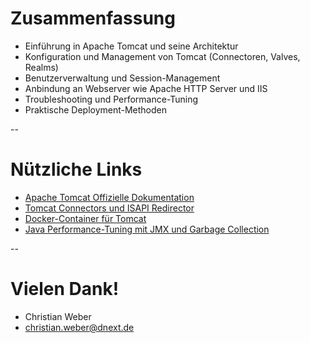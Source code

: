 # Zusammenfassung

- Einführung in Apache Tomcat und seine Architektur
- Konfiguration und Management von Tomcat (Connectoren, Valves, Realms)
- Benutzerverwaltung und Session-Management
- Anbindung an Webserver wie Apache HTTP Server und IIS
- Troubleshooting und Performance-Tuning
- Praktische Deployment-Methoden


--

# Nützliche Links

- [Apache Tomcat Offizielle Dokumentation](https://tomcat.apache.org/tomcat-9.0-doc/index.html)
- [Tomcat Connectors und ISAPI Redirector](https://tomcat.apache.org/connectors-doc/)
- [Docker-Container für Tomcat](https://hub.docker.com/_/tomcat)
- [Java Performance-Tuning mit JMX und Garbage Collection](https://www.oracle.com/java/technologies/javase/jconsole.html)


--

# Vielen Dank!

- Christian Weber
- christian.weber@dnext.de


